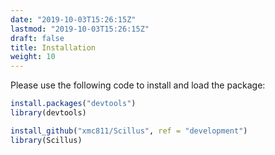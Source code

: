 ```yaml
---
date: "2019-10-03T15:26:15Z"
lastmod: "2019-10-03T15:26:15Z"
draft: false
title: Installation
weight: 10
---
```


Please use the following code to install and load the package:

```R
install.packages("devtools")
library(devtools)

install_github("xmc811/Scillus", ref = "development")
library(Scillus)
```

